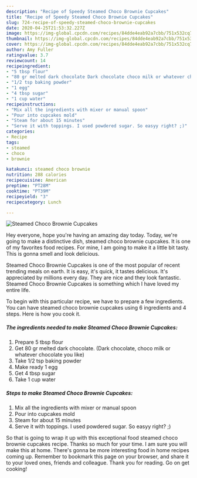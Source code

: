 ```yaml
---
description: "Recipe of Speedy Steamed Choco Brownie Cupcakes"
title: "Recipe of Speedy Steamed Choco Brownie Cupcakes"
slug: 724-recipe-of-speedy-steamed-choco-brownie-cupcakes
date: 2020-04-25T21:53:32.227Z
image: https://img-global.cpcdn.com/recipes/84dde4eab92a7cbb/751x532cq70/steamed-choco-brownie-cupcakes-recipe-main-photo.jpg
thumbnail: https://img-global.cpcdn.com/recipes/84dde4eab92a7cbb/751x532cq70/steamed-choco-brownie-cupcakes-recipe-main-photo.jpg
cover: https://img-global.cpcdn.com/recipes/84dde4eab92a7cbb/751x532cq70/steamed-choco-brownie-cupcakes-recipe-main-photo.jpg
author: Amy Fuller
ratingvalue: 3.7
reviewcount: 14
recipeingredient:
- "5 tbsp flour"
- "80 gr melted dark chocolate Dark chocolate choco milk or whatever chocolate you like"
- "1/2 tsp baking powder"
- "1 egg"
- "4 tbsp sugar"
- "1 cup water"
recipeinstructions:
- "Mix all the ingredients with mixer or manual spoon"
- "Pour into cupcakes mold"
- "Steam for about 15 minutes"
- "Serve it with toppings. I used powdered sugar. So easyy right? ;)"
categories:
- Recipe
tags:
- steamed
- choco
- brownie

katakunci: steamed choco brownie 
nutrition: 288 calories
recipecuisine: American
preptime: "PT28M"
cooktime: "PT39M"
recipeyield: "3"
recipecategory: Lunch

---
```



![Steamed Choco Brownie Cupcakes](https://img-global.cpcdn.com/recipes/84dde4eab92a7cbb/751x532cq70/steamed-choco-brownie-cupcakes-recipe-main-photo.jpg)

Hey everyone, hope you're having an amazing day today. Today, we're going to make a distinctive dish, steamed choco brownie cupcakes. It is one of my favorites food recipes. For mine, I am going to make it a little bit tasty. This is gonna smell and look delicious.

Steamed Choco Brownie Cupcakes is one of the most popular of recent trending meals on earth. It is easy, it's quick, it tastes delicious. It's appreciated by millions every day. They are nice and they look fantastic. Steamed Choco Brownie Cupcakes is something which I have loved my entire life.




To begin with this particular recipe, we have to prepare a few ingredients. You can have steamed choco brownie cupcakes using 6 ingredients and 4 steps. Here is how you cook it.

<!--inarticleads1-->

##### The ingredients needed to make Steamed Choco Brownie Cupcakes:

1. Prepare 5 tbsp flour
1. Get 80 gr melted dark chocolate. (Dark chocolate, choco milk or whatever chocolate you like)
1. Take 1/2 tsp baking powder
1. Make ready 1 egg
1. Get 4 tbsp sugar
1. Take 1 cup water




<!--inarticleads2-->

##### Steps to make Steamed Choco Brownie Cupcakes:

1. Mix all the ingredients with mixer or manual spoon
1. Pour into cupcakes mold
1. Steam for about 15 minutes
1. Serve it with toppings. I used powdered sugar. So easyy right? ;)




So that is going to wrap it up with this exceptional food steamed choco brownie cupcakes recipe. Thanks so much for your time. I am sure you will make this at home. There's gonna be more interesting food in home recipes coming up. Remember to bookmark this page on your browser, and share it to your loved ones, friends and colleague. Thank you for reading. Go on get cooking!
